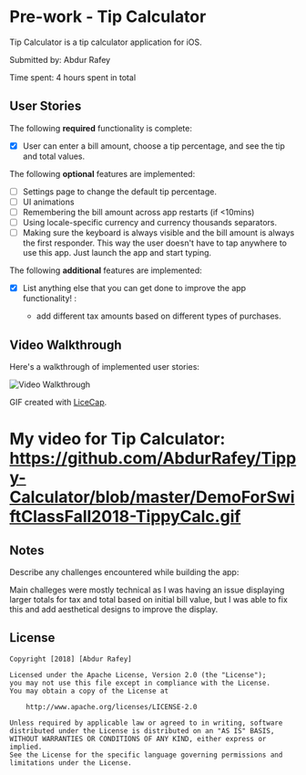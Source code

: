 # Pre-work - Tip Calculator

Tip Calculator is a tip calculator application for iOS.

Submitted by: Abdur Rafey

Time spent: 4 hours spent in total

## User Stories

The following **required** functionality is complete:

* [x] User can enter a bill amount, choose a tip percentage, and see the tip and total values.

The following **optional** features are implemented:
* [ ] Settings page to change the default tip percentage.
* [ ] UI animations
* [ ] Remembering the bill amount across app restarts (if <10mins)
* [ ] Using locale-specific currency and currency thousands separators.
* [ ] Making sure the keyboard is always visible and the bill amount is always the first responder. This way the user doesn't have to tap anywhere to use this app. Just launch the app and start typing.

The following **additional** features are implemented:

- [x] List anything else that you can get done to improve the app functionality! :

    - add different tax amounts based on different types of purchases. 

## Video Walkthrough 

Here's a walkthrough of implemented user stories:

<img src='http://i.imgur.com/link/to/your/gif/file.gif' title='Video Walkthrough' width='' alt='Video Walkthrough' />

GIF created with [LiceCap](http://www.cockos.com/licecap/).

# My video for Tip Calculator: https://github.com/AbdurRafey/Tippy-Calculator/blob/master/DemoForSwiftClassFall2018-TippyCalc.gif 

## Notes

Describe any challenges encountered while building the app:

Main challeges were mostly technical as I was having an issue displaying larger totals for tax and total based on initial bill value, but I was able to fix this and add aesthetical designs to improve the display. 

## License

    Copyright [2018] [Abdur Rafey]

    Licensed under the Apache License, Version 2.0 (the "License");
    you may not use this file except in compliance with the License.
    You may obtain a copy of the License at

        http://www.apache.org/licenses/LICENSE-2.0

    Unless required by applicable law or agreed to in writing, software
    distributed under the License is distributed on an "AS IS" BASIS,
    WITHOUT WARRANTIES OR CONDITIONS OF ANY KIND, either express or implied.
    See the License for the specific language governing permissions and
    limitations under the License.
